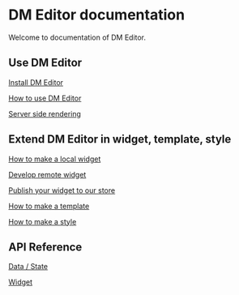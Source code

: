 # DM Editor documentation

Welcome to documentation of DM Editor.


Use DM Editor
-------
[Install DM Editor](./)

[How to use DM Editor](./)

[Server side rendering](./)

Extend DM Editor in widget, template, style
-------
[How to make a local widget](./tutorial/how-to-make-widget.md)

[Develop remote widget](./)

[Publish your widget to our store](./)

[How to make a template](./)

[How to make a style](./)


API Reference
--------

[Data / State](./reference/state.md)

[Widget](./reference/widget.md)
